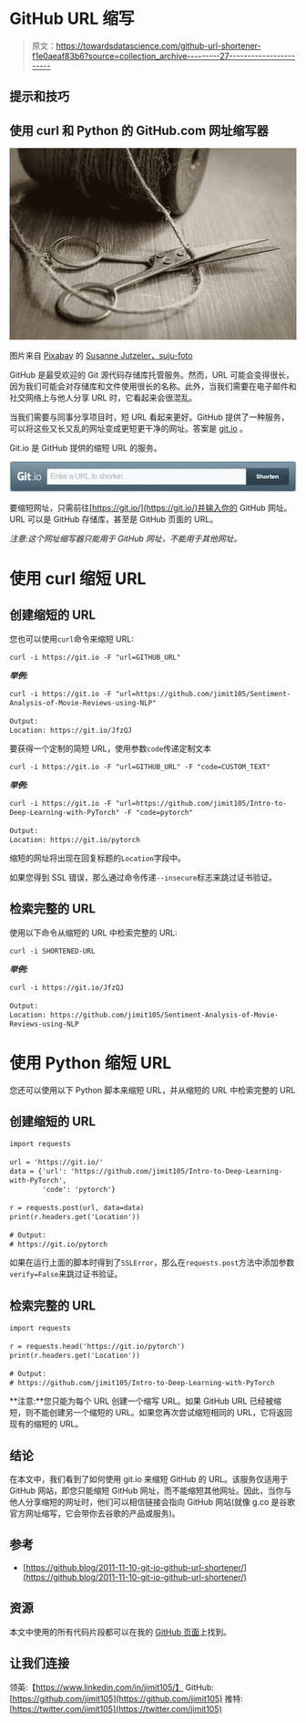 # GitHub URL 缩写

> 原文：<https://towardsdatascience.com/github-url-shortener-f1e0aeaf83b6?source=collection_archive---------27----------------------->

## 提示和技巧

## 使用 curl 和 Python 的 GitHub.com 网址缩写器

![](img/ae1f6b49c36c19cbe7c7df596e815c81.png)

图片来自 [Pixabay](https://pixabay.com/?utm_source=link-attribution&utm_medium=referral&utm_campaign=image&utm_content=4088111) 的 [Susanne Jutzeler，suju-foto](https://pixabay.com/users/suju-165106/?utm_source=link-attribution&utm_medium=referral&utm_campaign=image&utm_content=4088111)

GitHub 是最受欢迎的 Git 源代码存储库托管服务。然而，URL 可能会变得很长，因为我们可能会对存储库和文件使用很长的名称。此外，当我们需要在电子邮件和社交网络上与他人分享 URL 时，它看起来会很混乱。

当我们需要与同事分享项目时，短 URL 看起来更好。GitHub 提供了一种服务，可以将这些又长又乱的网址变成更短更干净的网址。答案是 [git.io](https://git.io/) 。

Git.io 是 GitHub 提供的缩短 URL 的服务。

![](img/946a4149dd73f71d56eb2b67400230cb.png)

要缩短网址，只需前往[https://git.io/](https://git.io/)并输入你的 GitHub 网址。URL 可以是 GitHub 存储库，甚至是 GitHub 页面的 URL。

*注意:这个网址缩写器只能用于 GitHub 网址，不能用于其他网址。*

# 使用 curl 缩短 URL

## 创建缩短的 URL

您也可以使用`curl`命令来缩短 URL:

```
curl -i https://git.io -F "url=GITHUB_URL"
```

***举例:***

```
curl -i https://git.io -F "url=https://github.com/jimit105/Sentiment-Analysis-of-Movie-Reviews-using-NLP"

Output:
Location: https://git.io/JfzQJ
```

要获得一个定制的简短 URL，使用参数`code`传递定制文本

```
curl -i https://git.io -F "url=GITHUB_URL" -F "code=CUSTOM_TEXT"
```

***举例:***

```
curl -i https://git.io -F "url=https://github.com/jimit105/Intro-to-Deep-Learning-with-PyTorch" -F "code=pytorch"

Output:
Location: https://git.io/pytorch
```

缩短的网址将出现在回复标题的`Location`字段中。

如果您得到 SSL 错误，那么通过命令传递`--insecure`标志来跳过证书验证。

## 检索完整的 URL

使用以下命令从缩短的 URL 中检索完整的 URL:

```
curl -i SHORTENED-URL
```

***举例:***

```
curl -i https://git.io/JfzQJ

Output:
Location: https://github.com/jimit105/Sentiment-Analysis-of-Movie-Reviews-using-NLP
```

# 使用 Python 缩短 URL

您还可以使用以下 Python 脚本来缩短 URL，并从缩短的 URL 中检索完整的 URL

## 创建缩短的 URL

```
import requests

url = 'https://git.io/'
data = {'url': 'https://github.com/jimit105/Intro-to-Deep-Learning-with-PyTorch', 
        'code': 'pytorch'}

r = requests.post(url, data=data)
print(r.headers.get('Location'))

# Output:
# https://git.io/pytorch
```

如果在运行上面的脚本时得到了`SSLError`，那么在`requests.post`方法中添加参数`verify=False`来跳过证书验证。

## 检索完整的 URL

```
import requests

r = requests.head('https://git.io/pytorch')
print(r.headers.get('Location'))

# Output:
# https://github.com/jimit105/Intro-to-Deep-Learning-with-PyTorch
```

**注意:**您只能为每个 URL 创建一个缩写 URL。如果 GitHub URL 已经被缩短，则不能创建另一个缩短的 URL。如果您再次尝试缩短相同的 URL，它将返回现有的缩短的 URL。

## 结论

在本文中，我们看到了如何使用 git.io 来缩短 GitHub 的 URL。该服务仅适用于 GitHub 网站，即您只能缩短 GitHub 网址，而不能缩短其他网址。因此，当你与他人分享缩短的网址时，他们可以相信链接会指向 GitHub 网站(就像 g.co 是谷歌官方网址缩写，它会带你去谷歌的产品或服务)。

## 参考

*   [https://github.blog/2011-11-10-git-io-github-url-shortener/](https://github.blog/2011-11-10-git-io-github-url-shortener/)

## 资源

本文中使用的所有代码片段都可以在我的 [GitHub 页面](https://jimit105.github.io/medium-articles/GitHub%20URL%20Shortener.html)上找到。

## 让我们连接

领英:【https://www.linkedin.com/in/jimit105/】
GitHub:[https://github.com/jimit105](https://github.com/jimit105)
推特:[https://twitter.com/jimit105](https://twitter.com/jimit105)
